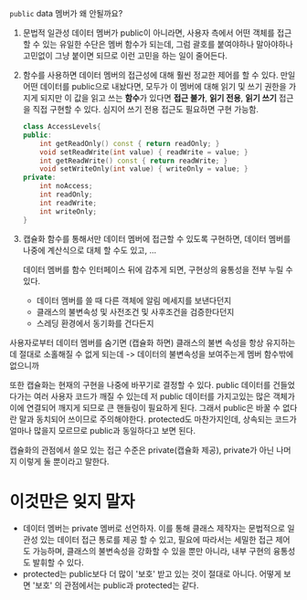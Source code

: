 
`public` data 멤버가 왜 안될까요?

1. 문법적 일관성
	데이터 멤버가 public이 아니라면, 사용자 측에서 어떤 객체를 접근 할 수 있는 유일한 수단은 멤버 함수가 되는데, 그럼 괄호를 붙여야하나 말아야하나 고민없이 그냥 붙이면 되므로 이런 고민을 하는 일이 줄어든다.
2. 함수를 사용하면 데이터 멤버의 접근성에 대해 훨씬 정교한 제어를 할 수 있다.
	만일 어떤 데이터를 public으로 내놨다면, 모두가 이 멤버에 대해 읽기 및 쓰기 권한을 가지게 되지만 이 값을 읽고 쓰는 **함수**가 있다면 **접근 불가**, **읽기 전용**, **읽기 쓰기** 접근을 직접 구현할 수 있다. 심지어 쓰기 전용 접근도 필요하면 구현 가능함.

	```c++
	class AccessLevels{
	public:
		int getReadOnly() const { return readOnly; }
		void setReadWrite(int value) { readWrite = value; }
		int getReadWrite() const { return readWrite; }
		void setWriteOnly(int value) { writeOnly = value; }
	private:
		int noAccess;
		int readOnly;
		int readWrite;
		int writeOnly;
	} 
	```
3. 캡슐화
	함수를 통해서만 데이터 멤버에 접근할 수 있도록 구현하면, 데이터 멤버를 나중에 계산식으로 대체 할 수도 있고, ...

	데이터 멤버를 함수 인터페이스 뒤에 감추게 되면, 구현상의 융통성을 전부 누릴 수 있다. 
	- 데이터 멤버를 쓸 때 다른 객체에 알림 메세지를 보낸다던지
	- 클래스의 불변속성 및 사전조건 및 사후조건을 검증한다던지
	- 스레딩 환경에서 동기화를 건다든지

사용자로부터 데이터 멤버를 숨기면 (캡슐화 하면) 클래스의 불변 속성을 항상 유지하는 데 절대로 소홀해질 수 없게 되는데
-> 데이터의 불변속성을 보여주는게 멤버 함수밖에 없으니까

또한 캡슐화는 현재의 구현을 나중에 바꾸기로 결정할 수 있다.
public 데이터를 건들었다가는 여러 사용자 코드가 깨질 수 있는데
저 public 데이터를 가지고있는 많은 객체가 이에 연결되어 깨지게 되므로 큰 핸들링이 필요하게 된다.
그래서 public은 바꿀 수 없다 란 말과 동치되어 쓰이므로 주의해야한다.
protected도 마찬가지인데, 상속되는 코드가 얼마나 많을지 모르므로 public과 동일하다고 보면 된다.

캡슐화의 관점에서 쓸모 있는 접근 수준은 private(캡슐화 제공), private가 아닌 나머지
이렇게 둘 뿐이라고 말한다.

# 이것만은 잊지 말자
- 데이터 멤버는 private 멤버로 선언하자. 이를 통해 클래스 제작자는 문법적으로 일관성 있는 데이터 접근 통로를 제공 할 수 있고, 필요에 따라서는 세밀한 접근 제어도 가능하며, 클래스의 불변속성을 강화할 수 있을 뿐만 아니라, 내부 구현의 융통성도 발휘할 수 있다.
- protected는 public보다 더 많이 '보호' 받고 있는 것이 절대로 아니다. 어떻게 보면 '보호' 의 관점에서는 public과 protected는 같다.